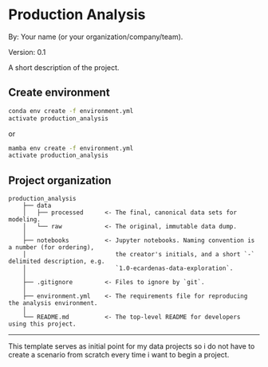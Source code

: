 # Production Analysis 

By: Your name (or your organization/company/team).

Version: 0.1

A short description of the project.


## Create environment

```bash
conda env create -f environment.yml
activate production_analysis
```

or 

```bash
mamba env create -f environment.yml
activate production_analysis
```

## Project organization

    production_analysis
        ├── data
        │   ├── processed      <- The final, canonical data sets for modeling.
        │   └── raw            <- The original, immutable data dump.
        │
        ├── notebooks          <- Jupyter notebooks. Naming convention is a number (for ordering),
        │                         the creator's initials, and a short `-` delimited description, e.g.
        │                         `1.0-ecardenas-data-exploration`.
        │
        ├── .gitignore         <- Files to ignore by `git`.
        │
        ├── environment.yml    <- The requirements file for reproducing the analysis environment.
        │
        └── README.md          <- The top-level README for developers using this project.

---

This template serves as initial point for my data projects so i do not have to create a scenario from scratch every time i want to begin a project.